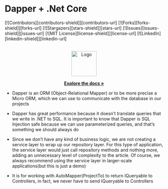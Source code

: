 # Dapper + .Net Core

[![Contributors][contributors-shield]][contributors-url]
[![Forks][forks-shield]][forks-url]
[![Stargazers][stars-shield]][stars-url]
[![Issues][issues-shield]][issues-url]
[![MIT License][license-shield]][license-url]
[![LinkedIn][linkedin-shield]][linkedin-url]



<!-- PROJECT LOGO -->
<br />
<div align="center">
  <a href="https://github.com/javadbayat1365/DemoDapperNETCoreApi">
    <img src="Images/fvasp109-svg.svg" alt="Logo" width="80" height="80">
  </a>

  <p align="center">
    <a href="https://github.com/javadbayat1365/DemoDapperNETCoreApi"><strong>Explore the docs »</strong></a>
  </p>
</div>

-  Dapper is an ORM (Object-Relational Mapper) or to be more precise a Micro ORM, which we can use to communicate with the database in our projects
-  Dapper has great performance because it doesn’t translate queries that we write in .NET to SQL. It is important to know that Dapper is SQL Injection safe because we can use parameterized queries, and that’s something we should always do

- Since we don’t have any kind of business logic, we are not creating a service layer to wrap up our repository layer. For this type of application, the service layer would just call repository methods and nothing more, adding an unnecessary level of complexity to the article. Of course, we always recommend using the service layer in larger-scale applications(but this is just a demo)
- It is for working with AutoMapper(ProjectTo) to return IQueryable to Controllers, in fact, we never have to send IQueryable to Controllers


